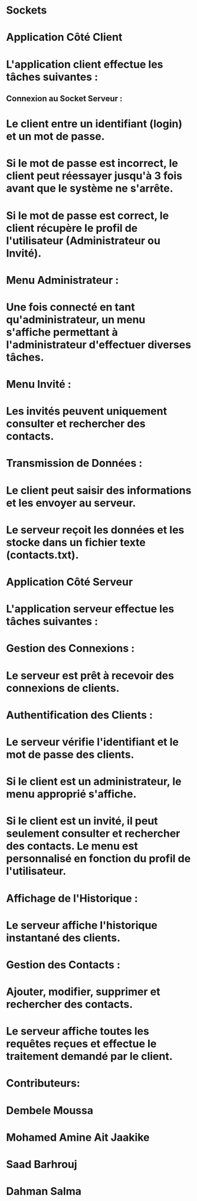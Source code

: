 # Sockets
# Application Côté Client
# L'application client effectue les tâches suivantes :

## Connexion au Socket Serveur :

# Le client entre un identifiant (login) et un mot de passe.
# Si le mot de passe est incorrect, le client peut réessayer jusqu'à 3 fois avant que le système ne s'arrête.
# Si le mot de passe est correct, le client récupère le profil de l'utilisateur (Administrateur ou Invité).

# Menu Administrateur :

# Une fois connecté en tant qu'administrateur, un menu s'affiche permettant à l'administrateur d'effectuer diverses tâches.

# Menu Invité :

# Les invités peuvent uniquement consulter et rechercher des contacts.

# Transmission de Données :

# Le client peut saisir des informations et les envoyer au serveur.
# Le serveur reçoit les données et les stocke dans un fichier texte (contacts.txt).

# Application Côté Serveur
# L'application serveur effectue les tâches suivantes :

# Gestion des Connexions :

# Le serveur est prêt à recevoir des connexions de clients.

# Authentification des Clients :

# Le serveur vérifie l'identifiant et le mot de passe des clients.
# Si le client est un administrateur, le menu approprié s'affiche.
# Si le client est un invité, il peut seulement consulter et rechercher des contacts. Le menu est personnalisé en fonction du profil de l'utilisateur.

# Affichage de l'Historique :

# Le serveur affiche l'historique instantané des clients.

# Gestion des Contacts :

# Ajouter, modifier, supprimer et rechercher des contacts.
# Le serveur affiche toutes les requêtes reçues et effectue le traitement demandé par le client.

# Contributeurs:

# Dembele Moussa
# Mohamed Amine Ait Jaakike
# Saad Barhrouj
# Dahman Salma
